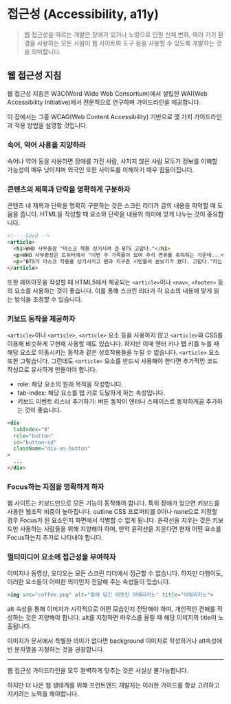 # 접근성 (Accessibility, a11y)

> 웹 접근성을 따르는 개발은 장애가 있거나 노령으로 인한 신체 변화, 
> 여러 기기 환경을 사용하는 모든 사람이 웹 사이트와 도구 등을 사용할 수 있도록 개발하는 것을 의미합니다.

## 웹 접근성 지침

웹 접근성 지침은 W3C(Word Wide Web Consortium)에서 설립한 WAI(Web Accessibility Initiative)에서 전문적으로 연구하며 가이드라인을 제공합니다.

이 장에서는 그중 WCAG(Web Content Accessibility) 기반으로 몇 가지 가이드라인과 적용 방법을 설명할 것입니다.

### 속어, 약어 사용을 지양하라

속어나 약어 등을 사용하면 장애를 가진 사람, 사지지 않은 사람 모두가 정보를 이해할 가능성이 매우 낮아지며
외국인 또한 사이트를 이해하기 매우 힘들어집니다.

### 콘텐츠의 제목과 단락을 명확하게 구분하자

콘텐츠 내 제목과 단락을 명확히 구분하는 것은 스크린 리더가 글의 내용을 파악할 때 도움을 줍니다.
HTML을 작성할 때 요소와 단락을 내용의 의미에 맞게 나누는 것이 중요합니다.
```html
<!--- Good -->
<article>
  <h1>WHO 사무총장 "마스크 착용 상기시켜 준 BTS 고맙다."</h1>
  <p>WHO 사무총장은 트위터에서 "이번 주 가족들이 모여 추석 연휴를 축하하는 가운데...</p>
  <p>"BTS가 마스크 착용을 상기시키고 팬과 지구촌 시민들의 본보기가 됐다. 고맙다."라는 말을 게제하기도 했다.</p>
</article>
```

또한 레이아웃을 작성할 때 HTML5에서 제공되는 `<article>`이나 `<nav>`, `<footer>` 등의 요소를 사용하는 것이 좋습니다. 이를 통해 스크린 리더가 각 요소의 내용에 맞게 읽는 방식을 조정할 수 있습니다.

### 키보드 동작을 제공하자

`<article>`이나 `<article>`, `<article>` 요소 등을 사용하지 않고 `<article>`와 CSS를 이용해 비슷하게 구현해 사용할 때도 있습니다.
하지만 이때 엔터 키나 탭 키를 누를 때 해당 요소로 이동시키는 동작과 같은 상호작용들을 누릴 수 없습니다.
`<article>` 요소 또한 그렇습니다. 그런데도 `<article>` 요소를 반드시 사용해야 한다면 추가적인 코드 작성으로 유사하게 만들어야 합니다.

- role: 해당 요소의 원래 목적을 작성합니다.
- tab-index: 해당 요소를 탭 키로 도달하게 하는 속성입니다.
- 키보드 이벤트 리스너 추가하기: 버튼 동작이 엔터나 스페이스로 동작하게끔 추가하는 것이 좋습니다.

```html
<div
  tabIndex="0"
  role="button"
  id="button-id"
  className="div-as-button"
>
  ...
</div>
```

### Focus하는 지점을 명확하게 하자

웹 사이트는 키보드만으로 모든 기능이 동작해야 합니다. 
특히 장애가 있으면 키보드를 사용한 웹조작 비중이 높아집니다.
outline CSS 프로퍼티를 0이나 none으로 지정할 경우 Focus가 된 요소인지 화면에서 식별할 수 없게 됩니다.
윤곽선을 지우는 것은 키보드만 사용하는 사람들을 위해 지양해야 하며,
만약 윤곽선을 지운다면 현재 어떤 요소를 Focus하는지 추가로 나타내야 합니다.

### 멀티미디어 요소에 접근성을 부여하자

이미지나 동영상, 오디오는 모든 스크린 리더에서 접근할 수 없습니다.
하지만 다행이도, 이러한 요소들이 어떠한 의미인지 전달해 주는 속성들이 있습니다.
```html
<img src="coffee.png" alt="컴에 담긴 따뜻한 아메리카노" title="아메리카노">
```
alt 속성을 통해 이미지가 시각적으로 어떤 모습인지 전당해야 하며, 
개인적인 견해를 작성하는 것은 지양해야 합니다.
alt를 지정하면 마우스를 올릴 때 해당 이미지의 title이 노출됩니다.

이미지가 문서에서 특별한 의미가 없다면 background 이미지로 작성하거나 alt속성에 빈 문자열을 지정하는 것을 권장합니다.

---

웹 접근성 가이드라인을 모두 완벽하게 맞추는 것은 사실상 불가능합니다.

하지만 더 나은 웹 생태계를 위해 프런트엔드 개발자는 이러한 가이드를 항상 고려하고 지키려는 노력을 해야합니다.

